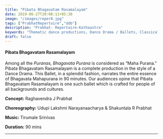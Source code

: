 ```yaml
---
title: "Pibata Bhagavatam Rasamalayam"
date: 2019-06-27T20:08:11+05:30
image: "/images/reper8.jpg"
tags: ["PrabhatRepertoire","ddb"]
description: "Prabhat- Repertoire-Kathaastra"
keywords: "Thematic dance productions, Dance Drama / Ballets, Classical dance sequences."
draft: false
---
```


#### **Pibata Bhagavatam Rasamalayam**
Among all the _Puranas, Bhagavata Purana_ is considered as “Maha Purana.” Pibata Bhagavatam Rasamalayam is a complete production in the style of a Dance Drama. This Ballet, in a splendid fashion, narrates the entire essence of Bhagavata Mahapurana in 90 minutes. Our audiences opine that Pibata Bhagavatam Rasamalayam is one such ballet which is crafted for people of all backgrounds and cultures.

**Concept:** Raghavendra J Prabhat

**Choreography:** Udupi Lakshmi Narayanaacharya & Shakuntala R Prabhat

**Music:** Tirumale Srinivas

**Duration:** 90 mins

---